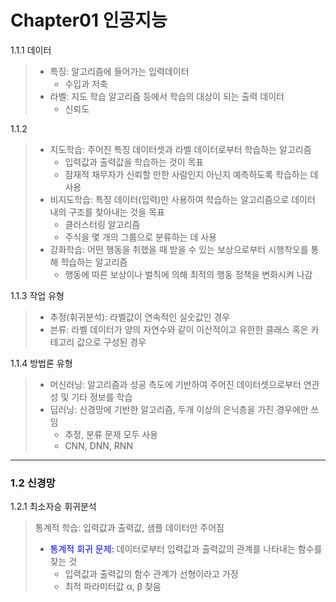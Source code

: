 # Chapter01 인공지능 

1.1.1 데이터 
> - 특징: 알고리즘에 들어가는 입력데이터 
>   - 수입과 저축 
> - 라벨: 지도 학습 알고리즘 등에서 학습의 대상이 되는 출력 데이터 
>   - 신뢰도 

1.1.2
> - 지도학습: 주어진 특징 데이터셋과 라벨 데이터로부터 학습하는 알고리즘 
>   - 입력값과 출력값을 학습하는 것이 목표 
>   - 잠재적 채무자가 신뢰할 만한 사람인지 아닌지 예측하도록 학습하는 데 사용 
> - 비지도학습: 특징 데이터(입력)만 사용하여 학습하는 알고리즘으로 데이터 내의 구조를 찾아내는 것을 목표 
>   - 클러스터링 알고리즘 
>   - 주식을 몇 개의 그룹으로 분류하는 데 사용 
> - 강화학습: 어떤 행동을 취했을 때 받을 수 있는 보상으로부터 시행착오를 통해 학습하는 알고리즘 
>   - 행동에 따른 보상이나 벌칙에 의해 최적의 행동 정책을 변화시켜 나감 


1.1.3 작업 유형 
> - 추정(휘귀분석): 라벨값이 연속적인 실숫값인 경우 
> - 븐류: 라벨 데이터가 양의 자연수와 같이 이산적이고 유한한 클래스 혹은 카테고리 값으로 구성된 경우 

1.1.4 방법론 유형 
> - 머신러닝: 알고리즘과 성공 측도에 기반하여 주어진 데이터셋으로부터 연관성 및 기타 정보를 학습 
> - 딥러닝: 신경망에 기반한 알고리즘, 두개 이상의 은닉층을 가진 경우에만 쓰임 
>   - 추정, 분류 문제 모두 사용 
>   - CNN, DNN, RNN 

----
### 1.2 신경망 
1.2.1 최소자승 휘귀분석 
> 통계적 학습: 입력값과 출력값, 샘플 데이터만 주어짐</br>
> - <span style="color:blue">통계적 회귀 문제:</span> 데이터로부터 입력값과 출력값의 관계를 나타내는 함수를 찾는 것 
>   - 입력값과 출력값의 함수 관계가 선형이라고 가정 
>   - 최적 파라미터값 α, β 찾음 
>> 